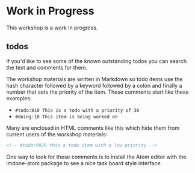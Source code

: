 # Work in Progress

This workshop is a work in progress.

<!-- #todo:970 add some kind of notes about how we could use feedback to make this better -->

## todos

If you'd like to see some of the known outstanding todos you can search the text and comments for them.

The workshop materials are written in Markdown so todo items use the hash character followed by a keyword followed by a colon and finally a number that sets the priority of the item. These comments start like these examples:

- `#todo:810 This is a todo with a priority of 30`
- `#doing:10 This item is being worked on`

Many are enclosed in HTML comments like this which hide them from current users of the workshop materials:

```html
<!-- #todo:9920 this a todo item with a low priority -->
```

One way to look for these comments is to install the Atom editor with the imdone-atom package to see a nice task board style interface.

<!-- #todo:260 add links for atom and imdone-atom  -->
